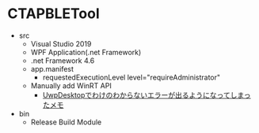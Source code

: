 # CTAPBLETool
- src
  - Visual Studio 2019
  - WPF Application(.net Framework)
  - .net Framework 4.6
  - app.manifest
    - requestedExecutionLevel level="requireAdministrator"
  - Manually add WinRT API
    - [UwpDesktopでわけのわからないエラーが出るようになってしまったメモ](https://qiita.com/gebo/items/d625d77c720403d31db9)
- bin
  - Release Build Module
